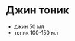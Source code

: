 # Джин тоник

- [джин](../ingredients/gins.md#интересные-джины-для-джинтоника) 50 мл
- тоник 100-150 мл


